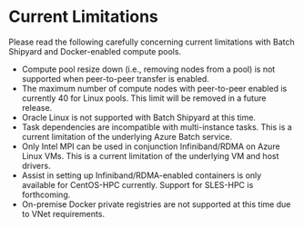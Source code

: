 # Current Limitations
Please read the following carefully concerning current limitations with
Batch Shipyard and Docker-enabled compute pools.

* Compute pool resize down (i.e., removing nodes from a pool) is not supported
when peer-to-peer transfer is enabled.
* The maximum number of compute nodes with peer-to-peer enabled is currently
40 for Linux pools. This limit will be removed in a future release.
* Oracle Linux is not supported with Batch Shipyard at this time.
* Task dependencies are incompatible with multi-instance tasks. This is a
current limitation of the underlying Azure Batch service.
* Only Intel MPI can be used in conjunction Infiniband/RDMA on Azure Linux VMs.
This is a current limitation of the underlying VM and host drivers.
* Assist in setting up Infiniband/RDMA-enabled containers is only available for
CentOS-HPC currently. Support for SLES-HPC is forthcoming.
* On-premise Docker private registries are not supported at this time due to
VNet requirements.
